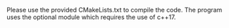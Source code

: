 Please use the provided CMakeLists.txt to compile the code. The program uses the optional module which requires the use of c++17.